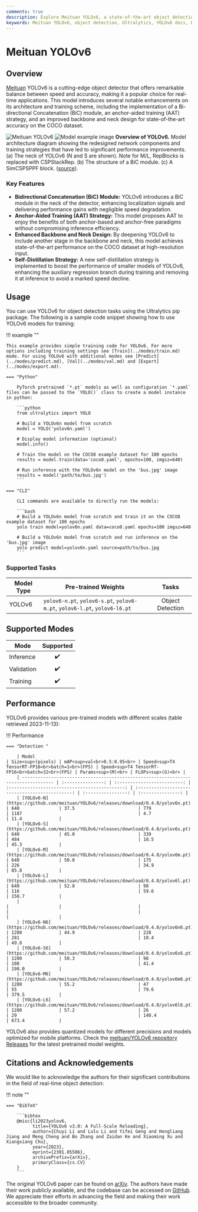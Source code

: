 ```yaml
---
comments: true
description: Explore Meituan YOLOv6, a state-of-the-art object detection model striking a balance between speed and accuracy. Dive into features, pre-trained models, and Python usage.
keywords: Meituan YOLOv6, object detection, Ultralytics, YOLOv6 docs, Bi-directional Concatenation, Anchor-Aided Training, pretrained models, real-time applications
---
```


# Meituan YOLOv6

## Overview

[Meituan](https://about.meituan.com/) YOLOv6 is a cutting-edge object detector that offers remarkable balance between speed and accuracy, making it a popular choice for real-time applications. This model introduces several notable enhancements on its architecture and training scheme, including the implementation of a Bi-directional Concatenation (BiC) module, an anchor-aided training (AAT) strategy, and an improved backbone and neck design for state-of-the-art accuracy on the COCO dataset.

![Meituan YOLOv6](https://user-images.githubusercontent.com/26833433/240750495-4da954ce-8b3b-41c4-8afd-ddb74361d3c2.png)
![Model example image](https://user-images.githubusercontent.com/26833433/240750557-3e9ec4f0-0598-49a8-83ea-f33c91eb6d68.png)
**Overview of YOLOv6.** Model architecture diagram showing the redesigned network components and training strategies that have led to significant performance improvements. (a) The neck of YOLOv6 (N and S are shown). Note for M/L, RepBlocks is replaced with CSPStackRep. (b) The structure of a BiC module. (c) A SimCSPSPPF block. ([source](https://arxiv.org/pdf/2301.05586.pdf)).

### Key Features

- **Bidirectional Concatenation (BiC) Module:** YOLOv6 introduces a BiC module in the neck of the detector, enhancing localization signals and delivering performance gains with negligible speed degradation.
- **Anchor-Aided Training (AAT) Strategy:** This model proposes AAT to enjoy the benefits of both anchor-based and anchor-free paradigms without compromising inference efficiency.
- **Enhanced Backbone and Neck Design:** By deepening YOLOv6 to include another stage in the backbone and neck, this model achieves state-of-the-art performance on the COCO dataset at high-resolution input.
- **Self-Distillation Strategy:** A new self-distillation strategy is implemented to boost the performance of smaller models of YOLOv6, enhancing the auxiliary regression branch during training and removing it at inference to avoid a marked speed decline.

## Usage

You can use YOLOv6 for object detection tasks using the Ultralytics pip package. The following is a sample code snippet showing how to use YOLOv6 models for training:

!!! example ""

    This example provides simple training code for YOLOv6. For more options including training settings see [Train](../modes/train.md) mode. For using YOLOv6 with additional modes see [Predict](../modes/predict.md), [Val](../modes/val.md) and [Export](../modes/export.md).

    === "Python"

        PyTorch pretrained `*.pt` models as well as configuration `*.yaml` files can be passed to the `YOLO()` class to create a model instance in python:

        ```python
        from ultralytics import YOLO

        # Build a YOLOv6n model from scratch
        model = YOLO('yolov6n.yaml')

        # Display model information (optional)
        model.info()

        # Train the model on the COCO8 example dataset for 100 epochs
        results = model.train(data='coco8.yaml', epochs=100, imgsz=640)

        # Run inference with the YOLOv6n model on the 'bus.jpg' image
        results = model('path/to/bus.jpg')
        ```

    === "CLI"

        CLI commands are available to directly run the models:

        ```bash
        # Build a YOLOv6n model from scratch and train it on the COCO8 example dataset for 100 epochs
        yolo train model=yolov6n.yaml data=coco8.yaml epochs=100 imgsz=640

        # Build a YOLOv6n model from scratch and run inference on the 'bus.jpg' image
        yolo predict model=yolov6n.yaml source=path/to/bus.jpg
        ```

### Supported Tasks

| Model Type | Pre-trained Weights                                                           | Tasks            |
|------------|-------------------------------------------------------------------------------|:----------------:|
| YOLOv6     | `yolov6-n.pt`, `yolov6-s.pt`, `yolov6-m.pt`, `yolov6-l.pt`, `yolov6-l6.pt`    | Object Detection |

## Supported Modes

| Mode       | Supported          |
|------------|:------------------:|
| Inference  | :heavy_check_mark: |
| Validation | :heavy_check_mark: |
| Training   | :heavy_check_mark: |

## Performance

YOLOv6 provides various pre-trained models with different scales (table retrieved 2023-11-13):

!!! Performance

    === "Detection "

        | Model                                                                              | Size<sup>(pixels) | mAP<sup>val<br>0.5:0.95<br> | Speed<sup>T4 TensorRT-FP16<br>batch=1<br>(FPS) | Speed<sup>T4 TensorRT-FP16<br>batch=32<br>(FPS) | Params<sup>(M)<br> | FLOPs<sup>(G)<br> |
        | ---------------------------------------------------------------------------------- | :---------------: | :-------------------------: | :--------------------------------------------: | :---------------------------------------------: | :----------------: | :---------------: |
        | [YOLOv6-N](https://github.com/meituan/YOLOv6/releases/download/0.4.0/yolov6n.pt)   | 640               | 37.5                        | 779                                            | 1187                                            | 4.7                | 11.4              |
        | [YOLOv6-S](https://github.com/meituan/YOLOv6/releases/download/0.4.0/yolov6s.pt)   | 640               | 45.0                        | 339                                            | 484                                             | 18.5               | 45.3              |
        | [YOLOv6-M](https://github.com/meituan/YOLOv6/releases/download/0.4.0/yolov6m.pt)   | 640               | 50.0                        | 175                                            | 226                                             | 34.9               | 85.8              |
        | [YOLOv6-L](https://github.com/meituan/YOLOv6/releases/download/0.4.0/yolov6l.pt)   | 640               | 52.8                        | 98                                             | 116                                             | 59.6               | 150.7             |
        |                                                                                    |                   |                             |                                                |                                                 |                    |                   |
        | [YOLOv6-N6](https://github.com/meituan/YOLOv6/releases/download/0.4.0/yolov6n6.pt) | 1280              | 44.9                        | 228                                            | 281                                             | 10.4               | 49.8              |
        | [YOLOv6-S6](https://github.com/meituan/YOLOv6/releases/download/0.4.0/yolov6s6.pt) | 1280              | 50.3                        | 98                                             | 108                                             | 41.4               | 198.0             |
        | [YOLOv6-M6](https://github.com/meituan/YOLOv6/releases/download/0.4.0/yolov6m6.pt) | 1280              | 55.2                        | 47                                             | 55                                              | 79.6               | 379.5             |
        | [YOLOv6-L6](https://github.com/meituan/YOLOv6/releases/download/0.4.0/yolov6l6.pt) | 1280              | 57.2                        | 26                                             | 29                                              | 140.4              | 673.4             |

YOLOv6 also provides quantized models for different precisions and models optimized for mobile platforms. Check the [meituan/YOLOv6 repository Releases](https://github.com/meituan/YOLOv6/releases) for the latest pretrained model weights.

## Citations and Acknowledgements

We would like to acknowledge the authors for their significant contributions in the field of real-time object detection:

!!! note ""

    === "BibTeX"

        ```bibtex
        @misc{li2023yolov6,
              title={YOLOv6 v3.0: A Full-Scale Reloading},
              author={Chuyi Li and Lulu Li and Yifei Geng and Hongliang Jiang and Meng Cheng and Bo Zhang and Zaidan Ke and Xiaoming Xu and Xiangxiang Chu},
              year={2023},
              eprint={2301.05586},
              archivePrefix={arXiv},
              primaryClass={cs.CV}
        }
        ```

The original YOLOv6 paper can be found on [arXiv](https://arxiv.org/abs/2301.05586). The authors have made their work publicly available, and the codebase can be accessed on [GitHub](https://github.com/meituan/YOLOv6). We appreciate their efforts in advancing the field and making their work accessible to the broader community.
